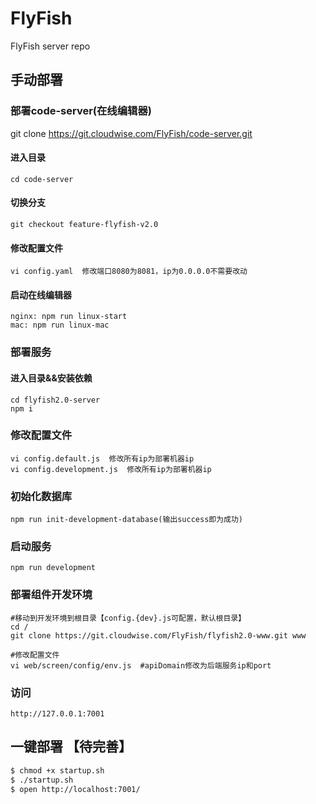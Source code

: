 # FlyFish

FlyFish server repo
## 手动部署

### 部署code-server(在线编辑器)
git clone https://git.cloudwise.com/FlyFish/code-server.git
#### 进入目录
```
cd code-server
```
#### 切换分支
```
git checkout feature-flyfish-v2.0
```

#### 修改配置文件
```
vi config.yaml  修改端口8080为8081，ip为0.0.0.0不需要改动
```
#### 启动在线编辑器
```
nginx: npm run linux-start
mac: npm run linux-mac
```

### 部署服务

#### 进入目录&&安装依赖
```
cd flyfish2.0-server
npm i
```

### 修改配置文件
```
vi config.default.js  修改所有ip为部署机器ip
vi config.development.js  修改所有ip为部署机器ip
```
### 初始化数据库
```
npm run init-development-database(输出success即为成功)
```
### 启动服务
```
npm run development
```
### 部署组件开发环境
```
#移动到开发环境到根目录【config.{dev}.js可配置，默认根目录】
cd /
git clone https://git.cloudwise.com/FlyFish/flyfish2.0-www.git www

#修改配置文件
vi web/screen/config/env.js  #apiDomain修改为后端服务ip和port
```

### 访问
```
http://127.0.0.1:7001
```

## 一键部署 【待完善】
```bash
$ chmod +x startup.sh
$ ./startup.sh
$ open http://localhost:7001/
```
